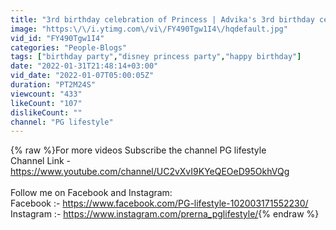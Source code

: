 ```yaml
---
title: "3rd birthday celebration of Princess | Advika's 3rd birthday celebration at Cyprus | Birthday Decor"
image: "https:\/\/i.ytimg.com\/vi\/FY490Tgw1I4\/hqdefault.jpg"
vid_id: "FY490Tgw1I4"
categories: "People-Blogs"
tags: ["birthday party","disney princess party","happy birthday"]
date: "2022-01-31T21:48:14+03:00"
vid_date: "2022-01-07T05:00:05Z"
duration: "PT2M24S"
viewcount: "433"
likeCount: "107"
dislikeCount: ""
channel: "PG lifestyle"
---
```

{% raw %}For more videos Subscribe the channel PG  lifestyle<br />Channel Link - <a rel="nofollow" target="blank" href="https://www.youtube.com/channel/UC2vXvI9KYeQEOeD95OkhVQg">https://www.youtube.com/channel/UC2vXvI9KYeQEOeD95OkhVQg</a><br /><br />Follow me on Facebook and Instagram:<br />Facebook :- <a rel="nofollow" target="blank" href="https://www.facebook.com/PG-lifestyle-102003171552230/">https://www.facebook.com/PG-lifestyle-102003171552230/</a><br />Instagram :- <a rel="nofollow" target="blank" href="https://www.instagram.com/prerna_pglifestyle/">https://www.instagram.com/prerna_pglifestyle/</a>{% endraw %}
